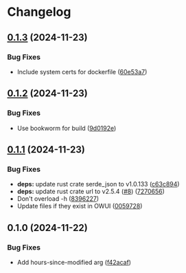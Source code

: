 # Changelog

## [0.1.3](https://github.com/philipcristiano/owui-rag-sync/compare/v0.1.2...v0.1.3) (2024-11-23)


### Bug Fixes

* Include system certs for dockerfile ([60e53a7](https://github.com/philipcristiano/owui-rag-sync/commit/60e53a77801bbf6a44f936ccb3ba3f488cc17c03))

## [0.1.2](https://github.com/philipcristiano/owui-rag-sync/compare/v0.1.1...v0.1.2) (2024-11-23)


### Bug Fixes

* Use bookworm for build ([9d0192e](https://github.com/philipcristiano/owui-rag-sync/commit/9d0192ee8013b1ff0c456bdd874a25d82714833d))

## [0.1.1](https://github.com/philipcristiano/owui-rag-sync/compare/v0.1.0...v0.1.1) (2024-11-23)


### Bug Fixes

* **deps:** update rust crate serde_json to v1.0.133 ([c63c894](https://github.com/philipcristiano/owui-rag-sync/commit/c63c894dd0e7fdbd473de48162611638a8a03190))
* **deps:** update rust crate url to v2.5.4 ([#8](https://github.com/philipcristiano/owui-rag-sync/issues/8)) ([7270656](https://github.com/philipcristiano/owui-rag-sync/commit/727065611d54e6de021113948800ebdd2ba564dc))
* Don't overload -h ([8396227](https://github.com/philipcristiano/owui-rag-sync/commit/839622798e1ad96cee971d689a6c6c575ae6c4fd))
* Update files if they exist in OWUI ([0059728](https://github.com/philipcristiano/owui-rag-sync/commit/00597280732f063af579938a33c3ae573366777a))

## 0.1.0 (2024-11-22)


### Bug Fixes

* Add hours-since-modified arg ([f42acaf](https://github.com/philipcristiano/owui-rag-sync/commit/f42acaf36c55069078cf40f421ceb7822c93a77a))
